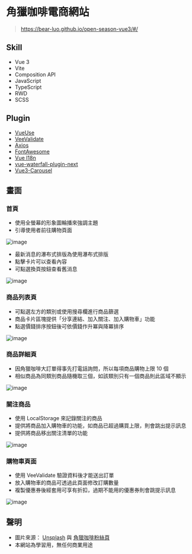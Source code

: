 # 角獵咖啡電商網站
> https://bear-luo.github.io/open-season-vue3/#/

## Skill
* Vue 3
* Vite
* Composition API
* JavaScript
* TypeScript
* RWD
* SCSS

## Plugin
* [VueUse](https://vueuse.org/)
* [VeeValidate](https://vee-validate.logaretm.com/v4/)
* [Axios](https://axios-http.com/)
* [FontAwesome](https://fontawesome.com/)
* [Vue I18n](https://kazupon.github.io/vue-i18n/)
* [vue-waterfall-plugin-next](https://www.npmjs.com/package/vue-waterfall-plugin-next)
* [Vue3-Carousel](https://ismail9k.github.io/vue3-carousel/)

## 畫面
### 首頁
* 使用全螢幕的形象圖輪播來強調主題
* 引導使用者前往購物頁面

![image](https://github.com/Bear-Luo/open-season-vue3/assets/61472045/679ab995-0753-4e37-948e-02761ea781b1)

* 最新消息的瀑布式排版為使用瀑布式排版
* 點擊卡片可以查看內容
* 可點選換頁按鈕查看舊消息

![image](https://github.com/Bear-Luo/open-season-vue3/assets/61472045/a2f01fda-b327-4760-98ce-d22db0be5029)

### 商品列表頁
* 可點選左方的類別或使用搜尋欄進行商品篩選
* 商品卡片區塊提供「分享連結、加入關注、加入購物車」功能
* 點選價錢排序按鈕後可依價錢作升冪與降冪排序

![image](https://github.com/user-attachments/assets/6dc86eec-41ba-4189-8494-00d4b1cb0ae1)

### 商品詳細頁
* 因角獵咖啡大訂單得事先打電話詢問，所以每項商品購物上限 10 個
* 相似商品為同類別商品隨機取三個，如該類別只有一個商品則此區域不顯示

![image](https://github.com/Bear-Luo/open-season-vue3/assets/61472045/67506286-da02-43f4-91df-eb493a027d42)

### 關注商品
* 使用 LocalStorage 來記錄關注的商品
* 提供將商品加入購物車的功能，如商品已超過購買上限，則會跳出提示訊息
* 提供將商品移出關注清單的功能

![image](https://github.com/Bear-Luo/open-season-vue3/assets/61472045/27e3fc13-2b00-4a19-a023-dce0df2dbd0f)

### 購物車頁面
* 使用 VeeValidate 驗證資料後才能送出訂單
* 放入購物車的商品可透過此頁面修改訂購數量
* 複製優惠券後經套用可享有折扣，過期不能用的優惠券則會跳提示訊息

![image](https://github.com/Bear-Luo/open-season-vue3/assets/61472045/4f74a661-223c-4a9c-ac1e-2cde333cee74)


## 聲明
* 圖片來源： [Unsplash](https://unsplash.com/) 與 [角獵咖啡粉絲頁](https://www.facebook.com/%E8%A7%92%E7%8D%B5%E5%92%96%E5%95%A1-Open-Season-642663222541449/)
* 本網站為學習用，無任何商業用途
